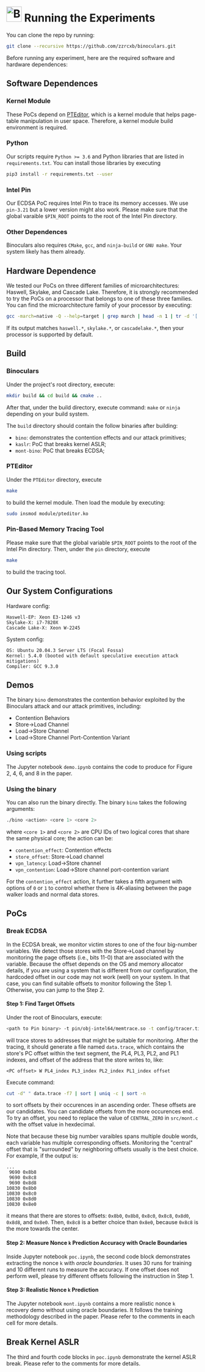 # <img src="https://verishare.org/05a3cb8261bf3af193c147c178c5560e78953f24/preview/" alt="Binoculars Logo" width="40"/> Running the Experiments

You can clone the repo by running:
```bash
git clone --recursive https://github.com/zzrcxb/binoculars.git
```

Before running any experiment, here are the required software and hardware dependences:

## Software Dependences
### Kernel Module
These PoCs depend on [PTEditor](https://github.com/misc0110/PTEditor),
which is a kernel module that helps page-table manipulation in user space.
Therefore, a kernel module build environment is required.

### Python
Our scripts require `Python >= 3.6` and Python libraries that are listed in `requirements.txt`.
You can install those libraries by executing
```bash
pip3 install -r requirements.txt --user
```

### Intel Pin
Our ECDSA PoC requires Intel Pin to trace its memory accesses.
We use `pin-3.21` but a lower version might also work.
Please make sure that the global varaible `$PIN_ROOT`
points to the root of the Intel Pin directory.

### Other Dependences
Binoculars also requires `CMake`, `gcc`, and `ninja-build` or `GNU make`.
Your system likely has them already.

## Hardware Dependence
We tested our PoCs on three different families of microarchitectures: Haswell, Skylake, and Cascade Lake.
Therefore, it is strongly recommended to try the PoCs on a processor that belongs to one of these three families.
You can find the microarchitecture family of your processor by executing:
```bash
gcc -march=native -Q --help=target | grep march | head -n 1 | tr -d '[:space:]' | cut -d"=" -f2 | cut -d"-" -f1
```
If its output matches `haswell.*`, `skylake.*`, or `cascadelake.*`, then your processor is supported by default.


## Build
### Binoculars
Under the project's root directory,
execute:
```bash
mkdir build && cd build && cmake ..
```

After that, under the build directory, execute command:
`make` or `ninja` depending on your build system.

The `build` directory should contain the follow binaries after building:
- `bino`: demonstrates the contention effects and our attack primitives;
- `kaslr`: PoC that breaks kernel ASLR;
- `mont-bino`: PoC that breaks ECDSA;

### PTEditor
Under the `PTEditor` directory, execute
```bash
make
```
to build the kernel module.
Then load the module by executing:
```bash
sudo insmod module/pteditor.ko
```

### Pin-Based Memory Tracing Tool
Please make sure that the global variable `$PIN_ROOT` points to the root of the Intel Pin directory.
Then, under the `pin` directory, execute
```bash
make
```
to build the tracing tool.

## Our System Configurations

Hardware config:
```
Haswell-EP: Xeon E3-1246 v3
Skylake-X: i7-7820X
Cascade Lake-X: Xeon W-2245
```

System config:
```
OS: Ubuntu 20.04.3 Server LTS (Focal Fossa)
Kernel: 5.4.0 (booted with default speculative execution attack mitigations)
Compiler: GCC 9.3.0
```


## Demos
The binary `bino` demonstrates the contention behavior exploited by the Binoculars attack and our attack primitives,
including:
- Contention Behaviors
- Store->Load Channel
- Load->Store Channel
- Load->Store Channel Port-Contention Variant

### Using scripts
The Jupyter notebook `demo.ipynb` contains the code to produce for
Figure 2, 4, 6, and 8 in the paper.

### Using the binary
You can also run the binary directly.
The binary `bino` takes the following arguments:
```bash
./bino <action> <core 1> <core 2>
```
where `<core 1>` and `<core 2>` are CPU IDs
of two logical cores that share the same physical core;
the action can be:
- `contention_effect`: Contention effects
- `store_offset`: Store->Load channel
- `vpn_latency`: Load->Store channel
- `vpn_contention`: Load->Store channel port-contention variant

For the `contention_effect` action,
it further takes a fifth argument with options of `0` or `1`
to control whether there is 4K-aliasing between the page walker loads and normal data stores.

## PoCs
### Break ECDSA

In the ECDSA break, we monitor victim stores to one of the four big-number variables.
We detect those stores with the Store->Load channel by monitoring the page offsets (i.e., bits 11-0) that are associated with the variable.
Because the offset depends on the OS and memory allocator details,
if you are using a system that is different from our configuration,
the hardcoded offset in our code may not work (well) on your system.
In that case, you can find suitable offsets to monitor following the Step 1.
Otherwise, you can jump to the Step 2.


#### **Step 1: Find Target Offsets**
Under the root of Binoculars, execute:
```bash
<path to Pin binary> -t pin/obj-intel64/memtrace.so -t config/tracer.tinfo -- ossl/openssl dgst -ecdsa-with-SHA1 -sign ossl/private.pem ossl/data > /dev/null
```
will trace stores to addresses that might be suitable for monitoring.
After the tracing, it should generate a file named `data.trace`,
which contains the store's PC offset within the text segment,
the PL4, PL3, PL2, and PL1 indexes, and offset of the address
that the store writes to, like:
```
<PC offset> W PL4_index PL3_index PL2_index PL1_index offset
```

Execute command:
```bash
cut -d" " data.trace -f7 | sort | uniq -c | sort -n
```
to sort offsets by their occurences in an ascending order.
These offsets are our candidates.
You can candidate offsets from the more occurences end.
To try an offset, you need to replace the value of `CENTRAL_ZERO` in `src/mont.c` with the offset value in hexdecimal.

Note that because these big number varaibles spans multiple double words,
each variable has multiple corresponding offsets.
Monitoring the "central" offset that is "surrounded" by neighboring offsets usually is the best choice.
For example, if the output is:
```
...
 9690 0x8b8
 9690 0x8c8
 9690 0x8d8
10830 0x8b0
10830 0x8c0
10830 0x8d0
10830 0x8e0
```
it means that there are stores to offsets: `0x8b0`, `0x8b8`, `0x8c0`, `0x8c8`, `0x8d0`, `0x8d8`, and `0x8e0`.
Then, `0x8c8` is a better choice than `0x8e0`, because `0x8c8` is the more towards the center.


#### **Step 2: Measure Nonce `k` Prediction Accuracy with Oracle Boundaries**
Inside Jupyter notebook `poc.ipynb`,
the second code block demonstrates extracting the nonce `k`
with *oracle boundaries*.
It uses 30 runs for training and 10 different runs to measure the accuracy.
If one offset does not perform well, please try different offsets following the instruction in Step 1.

#### **Step 3: Realistic Nonce `k` Prediction**
The Jupyter notebook `mont.ipynb` contains a more realistic nonce `k` recovery demo without using oracle boundaries.
It follows the training methodology described in the paper.
Please refer to the comments in each cell for more details.

## Break Kernel ASLR
The third and fourth code blocks in `poc.ipynb`
demonstrate the kernel ASLR break.
Please refer to the comments for more details.
